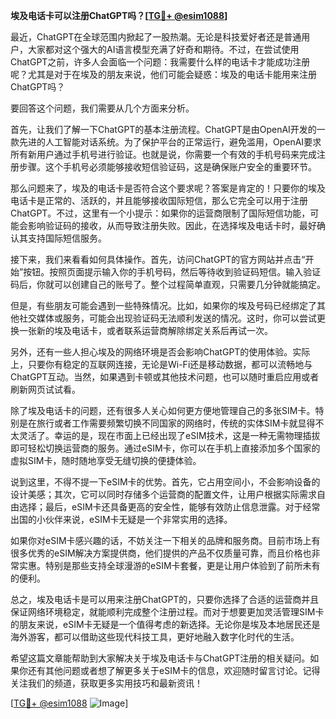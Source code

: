 **埃及电话卡可以注册ChatGPT吗？[[TG💪+ @esim1088](https://t.me/s/esim1088)]**

最近，ChatGPT在全球范围内掀起了一股热潮。无论是科技爱好者还是普通用户，大家都对这个强大的AI语言模型充满了好奇和期待。不过，在尝试使用ChatGPT之前，许多人会面临一个问题：我需要什么样的电话卡才能成功注册呢？尤其是对于在埃及的朋友来说，他们可能会疑惑：埃及的电话卡能用来注册ChatGPT吗？

要回答这个问题，我们需要从几个方面来分析。

首先，让我们了解一下ChatGPT的基本注册流程。ChatGPT是由OpenAI开发的一款先进的人工智能对话系统。为了保护平台的正常运行，避免滥用，OpenAI要求所有新用户通过手机号进行验证。也就是说，你需要一个有效的手机号码来完成注册步骤。这个手机号必须能够接收短信验证码，这是确保账户安全的重要环节。

那么问题来了，埃及的电话卡是否符合这个要求呢？答案是肯定的！只要你的埃及电话卡是正常的、活跃的，并且能够接收国际短信，那么它完全可以用于注册ChatGPT。不过，这里有一个小提示：如果你的运营商限制了国际短信功能，可能会影响验证码的接收，从而导致注册失败。因此，在选择埃及电话卡时，最好确认其支持国际短信服务。

接下来，我们来看看如何具体操作。首先，访问ChatGPT的官方网站并点击“开始”按钮。按照页面提示输入你的手机号码，然后等待收到验证码短信。输入验证码后，你就可以创建自己的账号了。整个过程简单直观，只需要几分钟就能搞定。

但是，有些朋友可能会遇到一些特殊情况。比如，如果你的埃及号码已经绑定了其他社交媒体或服务，可能会出现验证码无法顺利发送的情况。这时，你可以尝试更换一张新的埃及电话卡，或者联系运营商解除绑定关系后再试一次。

另外，还有一些人担心埃及的网络环境是否会影响ChatGPT的使用体验。实际上，只要你有稳定的互联网连接，无论是Wi-Fi还是移动数据，都可以流畅地与ChatGPT互动。当然，如果遇到卡顿或其他技术问题，也可以随时重启应用或者刷新网页试试看。

除了埃及电话卡的问题，还有很多人关心如何更方便地管理自己的多张SIM卡。特别是在旅行或者工作需要频繁切换不同国家的网络时，传统的实体SIM卡就显得不太灵活了。幸运的是，现在市面上已经出现了eSIM技术，这是一种无需物理插拔即可轻松切换运营商的服务。通过eSIM卡，你可以在手机上直接添加多个国家的虚拟SIM卡，随时随地享受无缝切换的便捷体验。

说到这里，不得不提一下eSIM卡的优势。首先，它占用空间小，不会影响设备的设计美感；其次，它可以同时存储多个运营商的配置文件，让用户根据实际需求自由选择；最后，eSIM卡还具备更高的安全性，能够有效防止信息泄露。对于经常出国的小伙伴来说，eSIM卡无疑是一个非常实用的选择。

如果你对eSIM卡感兴趣的话，不妨关注一下相关的品牌和服务商。目前市场上有很多优秀的eSIM解决方案提供商，他们提供的产品不仅质量可靠，而且价格也非常实惠。特别是那些支持全球漫游的eSIM卡套餐，更是让用户体验到了前所未有的便利。

总之，埃及电话卡是可以用来注册ChatGPT的，只要你选择了合适的运营商并且保证网络环境稳定，就能顺利完成整个注册过程。而对于想要更加灵活管理SIM卡的朋友来说，eSIM卡无疑是一个值得考虑的新选择。无论你是埃及本地居民还是海外游客，都可以借助这些现代科技工具，更好地融入数字化时代的生活。

希望这篇文章能帮助到大家解决关于埃及电话卡与ChatGPT注册的相关疑问。如果你还有其他问题或者想了解更多关于eSIM卡的信息，欢迎随时留言讨论。记得关注我们的频道，获取更多实用技巧和最新资讯！

[[TG💪+ @esim1088](https://t.me/s/esim1088) ![Image](https://i.postimg.cc/4NQfJmqS/Snipaste-2025-05-13-00-14-12.png)]